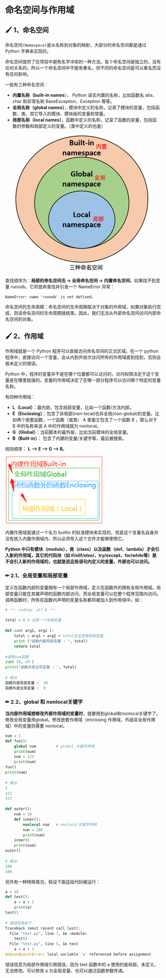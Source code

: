 # 命名空间与作用域

## 🖌 1、命名空间

命名空间`(Namespace)`是从名称到对象的映射，大部分的命名空间都是通过 Python 字典来实现的。

命名空间提供了在项目中避免名字冲突的一种方法。各个命名空间是独立的，没有任何关系的，所以一个命名空间中不能有重名，但不同的命名空间是可以重名而没有任何影响。

一般有三种命名空间：

* **内置名称（built-in names**）， Python 语言内置的名称，比如函数名 abs、char 和异常名称 BaseException、Exception 等等。
* **全局名称（global names）**，模块中定义的名称，记录了模块的变量，包括函数、类、其它导入的模块、模块级的变量和常量。
* **局部名称（local names）**，函数中定义的名称，记录了函数的变量，包括函数的参数和局部定义的变量。（类中定义的也是）

![&#x56FE; 1 &#x547D;&#x540D;&#x7A7A;&#x95F4;](../../.gitbook/assets/image%20%2862%29.png)

查找顺序为：**局部的命名空间去 -&gt; 全局命名空间 -&gt; 内置命名空间**。如果找不到变量 runoob，它将放弃查找并引发一个 NameError 异常：

```text
NameError: name 'runoob' is not defined。
```

命名空间的生命周期：命名空间的生命周期取决于对象的作用域，如果对象执行完成，则该命名空间的生命周期就结束。因此，我们无法从外部命名空间访问内部命名空间的对象。

## 🖌 2、作用域

作用域就是一个 Python 程序可以直接访问命名空间的正文区域。在一个 python 程序中，直接访问一个变量，会从内到外依次访问所有的作用域直到找到，否则会报未定义的错误。

Python 中，程序的变量并不是在哪个位置都可以访问的，访问权限决定于这个变量是在哪里赋值的。变量的作用域决定了在哪一部分程序可以访问哪个特定的变量名称。

有四种作用域：

* **L（Local）**：最内层，包含局部变量，比如一个函数/方法内部。
* **E（Enclosing）**：包含了非局部\(non-local\)也非全局\(non-global\)的变量。比如两个嵌套函数，一个函数（或类） A 里面又包含了一个函数 B ，那么对于 B 中的名称来说 A 中的作用域就为 nonlocal。
* **G（Global）**：当前脚本的最外层，比如当前模块的全局变量。
* **B（Built-in）**： 包含了内建的变量/关键字等，最后被搜索。

 规则顺序： **L –&gt; E –&gt; G –&gt; B**。

![](../../.gitbook/assets/image%20%2860%29.png)

内置作用域是通过一个名为 builtin 的标准模块来实现的，但是这个变量名自身并没有放入内置作用域内，所以必须导入这个文件才能够使用它。

**Python 中只有模块（module），类（class）以及函数（def、lambda）才会引入新的作用域，其它的代码块（如 if/elif/else/、try/except、for/while等）是不会引入新的作用域的，也就是说这些语句内定义的变量，外部也可以访问。**

### ✏ **2.1、全局变量和局部变量**

定义在函数内部的变量拥有一个局部作用域，定义在函数外的拥有全局作用域。局部变量只能在其被声明的函数内部访问，而全局变量可以在整个程序范围内访问。调用函数时，所有在函数内声明的变量名称都将被加入到作用域中。如：

```python
# -*- coding: utf-8 -*-

total = 0 # 这是一个全局变量

def sum( arg1, arg2 ):
    total = arg1 + arg2 # total在这里是局部变量.
    print ("函数内是局部变量 : ", total)
    return total
 
#调用sum函数
sum( 10, 20 )
print("函数外是全局变量 : ", total)

# 输出
函数内是局部变量 :  30
函数外是全局变量 :  0
```

### ✏ 2.2、global 和 nonlocal关键字

**当内部作用域想修改外部作用域的变量时**，就要用到global和nonlocal关键字了。修改全局变量用global，修改嵌套作用域（enclosing 作用域，外层非全局作用域）中的变量则需要 nonlocal。

```python
num = 1
def fun():
    global num         # global 关键字声明
    print(num) 
    num = 123
    print(num)
fun()
print(num)

# 输出
1
123
123

def outer():
    num = 10
    def inner():
        nonlocal num   # nonlocal关键字声明
        num = 100
        print(num)
    inner()
    print(num)
outer()

# 输出
100
100
```

另外有一种特殊情况，假设下面这段代码被运行：

```python
a = 10
def test():
    a = a + 1
    print(a)
test()

# 报错信息如下：
Traceback (most recent call last):
  File "test.py", line 7, in <module>
    test()
  File "test.py", line 5, in test
    a = a + 1
UnboundLocalError: local variable 'a' referenced before assignment
```

错误信息为局部作用域引用错误，因为 test 函数中的 a 使用的是局部，未定义，无法修改。可以修改 a 为全局变量，也可以通过函数参数传递。

